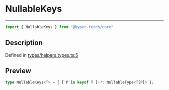 

# NullableKeys

<div class="api-docs__separator" data-reactroot="">

---

</div><div class="api-docs__import" data-reactroot="">

```ts
import { NullableKeys } from "@hyper-fetch/core"
```

</div><div class="api-docs__section">

## Description

</div><div class="api-docs__description"><span class="api-docs__do-not-parse">



</span></div><p class="api-docs__definition">

Defined in [types/helpers.types.ts:5](https://github.com/BetterTyped/hyper-fetch/blob/a5ae46b5/packages/core/src/types/helpers.types.ts#L5)

</p><div class="api-docs__section">

## Preview

</div><div class="api-docs__preview type single">

```ts
type NullableKeys<T> = { [ P in keyof T ]-?: NullableType<T[P]> };
```

</div>